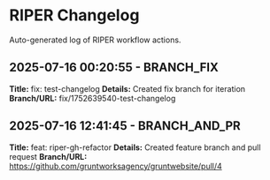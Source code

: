 # RIPER Changelog

Auto-generated log of RIPER workflow actions.

## 2025-07-16 00:20:55 - BRANCH_FIX

**Title:** fix: test-changelog
**Details:** Created fix branch for iteration
**Branch/URL:** fix/1752639540-test-changelog
## 2025-07-16 12:41:45 - BRANCH_AND_PR
**Title:** feat: riper-gh-refactor
**Details:** Created feature branch and pull request
**Branch/URL:** https://github.com/gruntworksagency/gruntwebsite/pull/4

